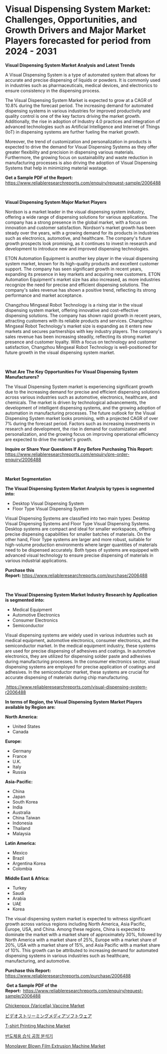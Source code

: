 <p><h1>Visual Dispensing System Market: Challenges, Opportunities, and Growth Drivers and Major Market Players forecasted for period from 2024 - 2031</h1></p><p><strong>Visual Dispensing System Market Analysis and Latest Trends</strong></p>
<p><p>A Visual Dispensing System is a type of automated system that allows for accurate and precise dispensing of liquids or powders. It is commonly used in industries such as pharmaceuticals, medical devices, and electronics to ensure consistency in the dispensing process.</p><p>The Visual Dispensing System Market is expected to grow at a CAGR of 10.8% during the forecast period. The increasing demand for automated dispensing systems in various industries for improved productivity and quality control is one of the key factors driving the market growth. Additionally, the rise in adoption of Industry 4.0 practices and integration of advanced technologies such as Artificial Intelligence and Internet of Things (IoT) in dispensing systems are further fueling the market growth.</p><p>Moreover, the trend of customization and personalization in products is expected to drive the demand for Visual Dispensing Systems as they offer greater flexibility and precision in dispensing various materials. Furthermore, the growing focus on sustainability and waste reduction in manufacturing processes is also driving the adoption of Visual Dispensing Systems that help in minimizing material wastage.</p></p>
<p><strong>Get a Sample PDF of the Report:&nbsp;</strong> <a href="https://www.reliableresearchreports.com/enquiry/request-sample/2006488">https://www.reliableresearchreports.com/enquiry/request-sample/2006488</a></p>
<p>&nbsp;</p>
<p><strong>Visual Dispensing System Major Market Players</strong></p>
<p><p>Nordson is a market leader in the visual dispensing system industry, offering a wide range of dispensing solutions for various applications. The company has a strong presence in the global market, with a focus on innovation and customer satisfaction. Nordson's market growth has been steady over the years, with a growing demand for its products in industries such as electronics, automotive, and healthcare. The company's future growth prospects look promising, as it continues to invest in research and development to introduce new and improved dispensing technologies.</p><p>ETON Automation Equipment is another key player in the visual dispensing system market, known for its high-quality products and excellent customer support. The company has seen significant growth in recent years, expanding its presence in key markets and acquiring new customers. ETON Automation Equipment's market size has also increased, as more industries recognize the need for precise and efficient dispensing solutions. The company's sales revenue has shown a positive trend, reflecting its strong performance and market acceptance.</p><p>Changzhou Mingseal Robot Technology is a rising star in the visual dispensing system market, offering innovative and cost-effective dispensing solutions. The company has shown rapid growth in recent years, attracting customers with its reliable products and services. Changzhou Mingseal Robot Technology's market size is expanding as it enters new markets and secures partnerships with key industry players. The company's sales revenue has been increasing steadily, reflecting its strong market presence and customer loyalty. With a focus on technology and customer satisfaction, Changzhou Mingseal Robot Technology is well-positioned for future growth in the visual dispensing system market.</p></p>
<p>&nbsp;</p>
<p><strong>What Are The Key Opportunities For Visual Dispensing System Manufacturers?</strong></p>
<p><p>The Visual Dispensing System market is experiencing significant growth due to the increasing demand for precise and efficient dispensing solutions across various industries such as automotive, electronics, healthcare, and chemicals. The market is driven by technological advancements, the development of intelligent dispensing systems, and the growing adoption of automation in manufacturing processes. The future outlook for the Visual Dispensing System market looks promising, with a projected CAGR of over 7% during the forecast period. Factors such as increasing investments in research and development, the rise in demand for customization and personalization, and the growing focus on improving operational efficiency are expected to drive the market's growth.</p></p>
<p><strong>Inquire or Share Your Questions If Any Before Purchasing This Report:</strong> <a href="https://www.reliableresearchreports.com/enquiry/pre-order-enquiry/2006488">https://www.reliableresearchreports.com/enquiry/pre-order-enquiry/2006488</a></p>
<p>&nbsp;</p>
<p><strong>Market Segmentation</strong></p>
<p><strong>The Visual Dispensing System Market Analysis by types is segmented into:</strong></p>
<p><ul><li>Desktop Visual Dispensing System</li><li>Floor Type Visual Dispensing System</li></ul></p>
<p><p>Visual Dispensing Systems are classified into two main types: Desktop Visual Dispensing Systems and Floor Type Visual Dispensing Systems. Desktop systems are compact and ideal for smaller workspaces, offering precise dispensing capabilities for smaller batches of materials. On the other hand, Floor Type systems are larger and more robust, suitable for high-volume production environments where larger quantities of materials need to be dispensed accurately. Both types of systems are equipped with advanced visual technology to ensure precise dispensing of materials in various industrial applications.</p></p>
<p><strong>Purchase this Report:&nbsp;</strong><a href="https://www.reliableresearchreports.com/purchase/2006488">https://www.reliableresearchreports.com/purchase/2006488</a></p>
<p>&nbsp;</p>
<p><strong>The Visual Dispensing System Market Industry Research by Application is segmented into:</strong></p>
<p><ul><li>Medical Equipment</li><li>Automotive Electronics</li><li>Consumer Electronics</li><li>Semiconductor</li></ul></p>
<p><p>Visual dispensing systems are widely used in various industries such as medical equipment, automotive electronics, consumer electronics, and the semiconductor market. In the medical equipment industry, these systems are used for precise dispensing of adhesives and coatings. In automotive electronics, they are utilized for dispensing solder paste and adhesives during manufacturing processes. In the consumer electronics sector, visual dispensing systems are employed for precise application of coatings and adhesives. In the semiconductor market, these systems are crucial for accurate dispensing of materials during chip manufacturing.</p></p>
<p><a href="https://www.reliableresearchreports.com/visual-dispensing-system-r2006488">&nbsp;https://www.reliableresearchreports.com/visual-dispensing-system-r2006488</a></p>
<p><strong>In terms of Region, the Visual Dispensing System Market Players available by Region are:</strong></p>
<p>
    <p> <strong> North America: </strong>
        <ul>
            <li>United States</li>
            <li>Canada</li>
        </ul>
        </p> 
    <p> <strong> Europe: </strong>
        <ul>
            <li>Germany</li>
            <li>France</li>
            <li>U.K.</li>
            <li>Italy</li>
            <li>Russia</li>
        </ul>
        </p> 
    <p> <strong> Asia-Pacific: </strong>
        <ul>
            <li>China</li>
            <li>Japan</li>
            <li>South Korea</li>
            <li>India</li>
            <li>Australia</li>
            <li>China Taiwan</li>
            <li>Indonesia</li>
            <li>Thailand</li>
            <li>Malaysia</li>
        </ul>
        </p> 
    <p> <strong> Latin America: </strong>
        <ul>
            <li>Mexico</li>
            <li>Brazil</li>
            <li>Argentina Korea</li>
            <li>Colombia</li>
        </ul>
        </p> 
    <p> <strong> Middle East & Africa: </strong>
        <ul>
            <li>Turkey</li>
            <li>Saudi</li>
            <li>Arabia</li>
            <li>UAE</li>
            <li>Korea</li>
        </ul>
    </p>
    </p>
<p><p>The visual dispensing system market is expected to witness significant growth across various regions including North America, Asia Pacific, Europe, USA, and China. Among these regions, China is expected to dominate the market with a market share of approximately 30%, followed by North America with a market share of 25%, Europe with a market share of 20%, USA with a market share of 15%, and Asia Pacific with a market share of 10%. This growth can be attributed to increasing demand for automated dispensing systems in various industries such as healthcare, manufacturing, and automotive.</p></p>
<p><strong>Purchase this Report: </strong><a href="https://www.reliableresearchreports.com/purchase/2006488">https://www.reliableresearchreports.com/purchase/2006488</a></p>
<p>&nbsp;<strong>Get a Sample PDF of the Report:&nbsp;&nbsp;</strong><a href="https://www.reliableresearchreports.com/enquiry/request-sample/2006488">https://www.reliableresearchreports.com/enquiry/request-sample/2006488</a></p>
<p><strong></strong></p>
<p><p><a href="https://www.linkedin.com/pulse/global-chickenpox-varicella-vaccine-market-share-growth-opportunities-tfquc">Chickenpox (Varicella) Vaccine Market</a></p><p><a href="https://github.com/EthanMorar2011/Market-Research-Report-List-2/blob/main/8575809165432.md">ビデオストリーミングメディアソフトウェア</a></p><p><a href="https://www.linkedin.com/pulse/global-t-shirt-printing-machine-market-size-amp-share-analysis-avxuf">T-shirt Printing Machine Market</a></p><p><a href="https://github.com/johneahan44556754/Market-Research-Report-List-1/blob/main/9934116178553.md">반도체용 습식 공정 분석기</a></p><p><a href="https://github.com/kosella/Market-Research-Report-List-4/blob/main/monolayer-blown-film-extrusion-machine-market.md">Monolayer Blown Film Extrusion Machine Market</a></p></p>